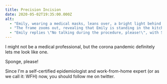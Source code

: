 ```yaml
---
title: Precision Incision
date: 2020-05-02T19:35:00.000Z
alt:
  - "Emily, wearing a medical masks, leans over, a bright light behind her. She says: \"All right, I'll be making the first incision now.\""
  - "The frame zooms out, revealing that Emily is standing in the kitchen and cutting an onion. Sonja stands right besides her, looking amused and says \"You know, we don't have to wear those masks at home\""
  - "Emily replies \"No talking during the procedure, please!\", with Sonja looking slightly annoyed."
---
```


I might not be a medical professional, but the corona pandemic definitely lets me look like one.

Sponge, please!

<section class="hidden" aria-description="Hidden text" tabindex="0">
Since I'm a self-certified epidemiologist and work-from-home expert (or as we call it: WFH) now, you should follow me on twitter.
</section>

